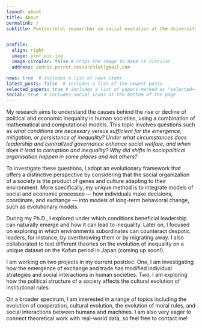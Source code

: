 ```yaml
---
layout: about
title: About
permalink: /
subtitle: Postdoctoral researcher in social evolution at the University of Lausanne


profile:
  align: right
  image: prof_pic.jpg
  image_circular: false # crops the image to make it circular
  address: cedric.perret.research[at]gmail.com

news: true  # includes a list of news items
latest_posts: false  # includes a list of the newest posts
selected_papers: true # includes a list of papers marked as "selected={true}"
social: true  # includes social icons at the bottom of the page
---
```


My research aims to understand the causes behind the rise or decline of political and economic inequality in human societies, using a combination of mathematical and computational models. This topic involves questions such as *what conditions are necessary versus sufficient for the emergence, mitigation, or persistence of inequality? Under what circumstances does leadership and centralized governance enhance social welfare, and when does it lead to corruption and inequality? Why did shifts in sociopolitical organisation happen in some places and not others?*

To investigate these questions, I adopt an evolutionary framework that offers a distinctive perspective by considering that the social organization of a society is the product of genes and culture adapting to their environment. More specifically, my unique method is to integrate models of social and economic processes — how individuals make decisions, coordinate, and exchange — into models of long-term behavioral change, such as evolutionary models.

During my Ph.D., I explored under which conditions beneficial leadership can naturally emerge and how it can lead to inequality. Later on, I focused on exploring in which environments subordinates can counteract despotic leaders, for instance, by overthrowing them or by migrating away. I also collaborated to test different theories on the evolution of inequality on a unique dataset on the Kofun period in Japan (coming up soon!).

I am working on two projects in my current postdoc. One, I am investigating how the emergence of exchange and trade has modified individual strategies and social interactions in human societies. Two, I am exploring how the political structure of a society affects the cultural evolution of institutional rules.

On a broader spectrum, I am interested in a range of topics including the evolution of cooperation, cultural evolution, the evolution of moral rules, and social interactions between humans and machines. I am also very eager to connect theoretical work with real-world data, so feel free to contact me!

<!-- You can find more details on my:

* [Google Scholar](https://scholar.google.co.uk/citations?user=tWozIw8AAAAJ&hl=en)
* [ResearchGate](https://www.researchgate.net/profile/Cedric_Perret) -->

<!-- ### Academic background
I obtained my master degree in Ecology and Evolutionary Biology at the University of Montpellier in 2016. I did a PhD at Edinburgh Napier University under the supervision of [Simon Powers](https://www.napier.ac.uk/people/simon-powers) and [Emma Hart](https://www.napier.ac.uk/people/emma-hart) from 2016 to 2019. Then, I was a post-doctoral research associate in evolutionary dynamics and social evolution at Teeside University and Exeter University. I also had the chance to participate to the Santa Fe Summer school on Complex systems in 2018. 
 -->
